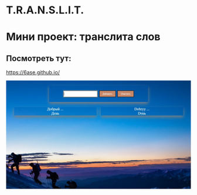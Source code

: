 # T.R.A.N.S.L.I.T.
# Мини проект: транслита слов
## Посмотреть тут:
https://6ase.github.io/

[![N|Solid](https://raw.githubusercontent.com/6ase/6ase.github.io/main/Translitor.JPG)](https://raw.githubusercontent.com/6ase/6ase.github.io/main/Translitor.JPG)
